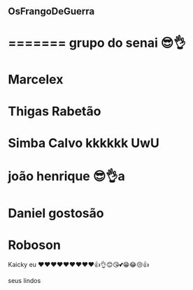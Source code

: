 ## OsFrangoDeGuerra
=======
grupo do senai 😎👌
=======
Marcelex
=======
Thigas Rabetão
=======
Simba Calvo kkkkkk UwU
=======
joão henrique 😎👌a
=======
Daniel gostosão
=======
Roboson
=======
Kaicky eu ❤️❤️❤️❤️❤️❤️❤️❤️❤️👍👌😊😘💕😁😂😒👍

seus lindos
